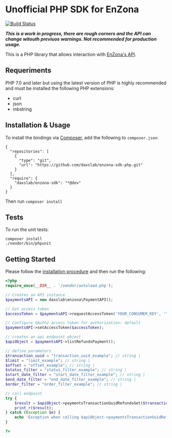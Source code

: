 # Unofficial PHP SDK for EnZona

[![Build Status](https://travis-ci.org/daxslab/enzona-sdk-php.svg?branch=master)](https://travis-ci.org/daxslab/enzona-sdk-php)

***This is a work in progress, there are rough corners and the 
API can change witouth previuos warnings. 
Not recommended for production usage.***

This is a PHP library that allows interaction with 
[EnZona's API](https://api.enzona.net).

## Requeriments

PHP 7.0 and later but using the latest version of PHP is highly 
recommended and must be installed the following PHP extensions:

- curl
- json
- mbstring

## Installation & Usage

To install the bindings via [Composer](http://getcomposer.org/), add the following to `composer.json`:

```
{
  "repositories": [
    {
      "type": "git",
      "url": "https://github.com/daxslab/enzona-sdk-php.git"
    }
  ],
  "require": {
    "daxslab/enzona-sdk": "*@dev"
  }
}
```

Then run `composer install`

## Tests

To run the unit tests:

```
composer install
./vendor/bin/phpunit
```

## Getting Started

Please follow the [installation procedure](#installation--usage) and then run the following:

```php
<?php
require_once(__DIR__ . '/vendor/autoload.php');

// Creates an API instance
$paymentsAPI = new daxslab\enzona\PaymentAPI();

// Get access token
$accessToken = $paymentsAPI->requestAccessToken('YOUR_CONSUMER_KEY', 'YOUR_CONSUMER_SECRET');

// Configure OAuth2 access token for authorization: default
$paymentsAPI->setAccessToken($accessToken);

// creates an api endpoint object
$apiObject = $paymentsAPI->listRefundsPayment();

// define parameters
$transaction_uuid = "transaction_uuid_example"; // string | 
$limit = "limit_example"; // string | 
$offset = "offset_example"; // string | 
$status_filter = "status_filter_example"; // string | 
$start_date_filter = "start_date_filter_example"; // string | 
$end_date_filter = "end_date_filter_example"; // string | 
$order_filter = "order_filter_example"; // string | 

// call endpoint
try {
    $result = $apiObject->paymentsTransactionUuidRefundsGet($transaction_uuid, $limit, $offset, $status_filter, $start_date_filter, $end_date_filter, $order_filter);
    print_r($result);
} catch (Exception $e) {
    echo 'Exception when calling $apiObject->paymentsTransactionUuidRefundsGet: ', $e->getMessage(), PHP_EOL;
}

?>
```
